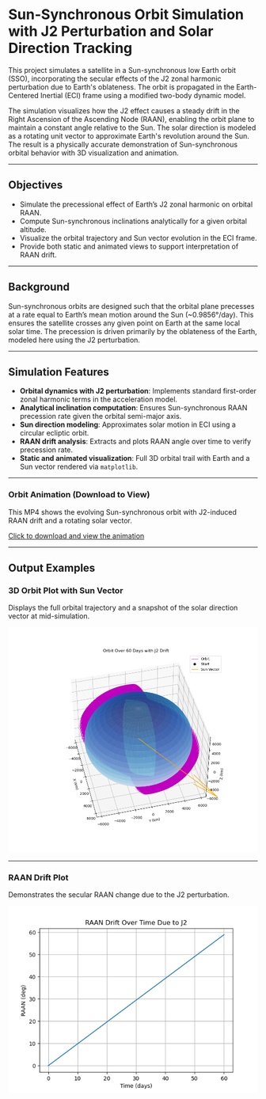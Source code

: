 # Sun-Synchronous Orbit Simulation with J2 Perturbation and Solar Direction Tracking

This project simulates a satellite in a Sun-synchronous low Earth orbit (SSO), incorporating the secular effects of the J2 zonal harmonic perturbation due to Earth's oblateness. The orbit is propagated in the Earth-Centered Inertial (ECI) frame using a modified two-body dynamic model. 

The simulation visualizes how the J2 effect causes a steady drift in the Right Ascension of the Ascending Node (RAAN), enabling the orbit plane to maintain a constant angle relative to the Sun. The solar direction is modeled as a rotating unit vector to approximate Earth's revolution around the Sun.
The result is a physically accurate demonstration of Sun-synchronous orbital behavior with 3D visualization and animation.

---

##  Objectives

- Simulate the precessional effect of Earth’s J2 zonal harmonic on orbital RAAN.
- Compute Sun-synchronous inclinations analytically for a given orbital altitude.
- Visualize the orbital trajectory and Sun vector evolution in the ECI frame.
- Provide both static and animated views to support interpretation of RAAN drift.

---

##  Background

Sun-synchronous orbits are designed such that the orbital plane precesses at a rate equal to Earth’s mean motion around the Sun (~0.9856°/day). 
This ensures the satellite crosses any given point on Earth at the same local solar time. The precession is driven primarily by the oblateness of the Earth, modeled here using the J2 perturbation.


---

## Simulation Features

- **Orbital dynamics with J2 perturbation**: Implements standard first-order zonal harmonic terms in the acceleration model.
- **Analytical inclination computation**: Ensures Sun-synchronous RAAN precession rate given the orbital semi-major axis.
- **Sun direction modeling**: Approximates solar motion in ECI using a circular ecliptic orbit.
- **RAAN drift analysis**: Extracts and plots RAAN angle over time to verify precession rate.
- **Static and animated visualization**: Full 3D orbital trail with Earth and a Sun vector rendered via `matplotlib`.

---

###  Orbit Animation (Download to View)

This MP4 shows the evolving Sun-synchronous orbit with J2-induced RAAN drift and a rotating solar vector.

 [Click to download and view the animation](https://github.com/sotostrk/Sun-Synchronous-Orbit-Simulation-with-J2-Perturbation/raw/main/sun_sync_orbit.mp4)

---

##  Output Examples

### 3D Orbit Plot with Sun Vector
Displays the full orbital trajectory and a snapshot of the solar direction vector at mid-simulation.

![3D Orbit Over 60 Days](https://raw.githubusercontent.com/sotostrk/Sun-Synchronous-Orbit-Simulation-with-J2-Perturbation/main/orbit_60days.png)


---

### RAAN Drift Plot
Demonstrates the secular RAAN change due to the J2 perturbation.

![RAAN Drift Over Time](https://raw.githubusercontent.com/sotostrk/Sun-Synchronous-Orbit-Simulation-with-J2-Perturbation/main/raan_drift.png)











